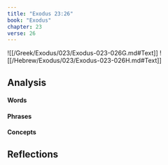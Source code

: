 ```yaml
---
title: "Exodus 23:26"
book: "Exodus"
chapter: 23
verse: 26
---
```

![[/Greek/Exodus/023/Exodus-023-026G.md#Text]]
![[/Hebrew/Exodus/023/Exodus-023-026H.md#Text]]

## Analysis

#### Words

#### Phrases

#### Concepts

## Reflections
